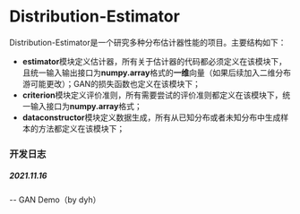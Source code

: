 # Distribution-Estimator

Distribution-Estimator是一个研究多种分布估计器性能的项目。主要结构如下：

- **estimator**模块定义估计器，所有关于估计器的代码都必须定义在该模块下，且统一输入输出接口为**numpy.array**格式的**一维**向量（如果后续加入二维分布游可能更改）；GAN的损失函数也定义在该模块下；
- **criterion**模块定义评价准则，所有需要尝试的评价准则都定义在该模块下，统一输入接口为**numpy.array**格式；
- **dataconstructor**模块定义数据生成，所有从已知分布或者未知分布中生成样本的方法都定义在该模块下；





### 开发日志

##### 2021.11.16

-- GAN Demo（by dyh）